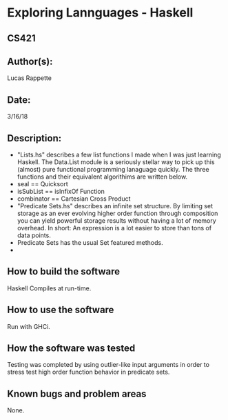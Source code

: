# Exploring Lannguages - Haskell
## CS421

## Author(s):

Lucas Rappette

## Date:

3/16/18


## Description:

- "Lists.hs" describes a few list functions I made when I was just learning Haskell. The Data.List module is a seriously stellar way to pick up
this (almost) pure functional programming lanaguage quickly. The three functions and their equivalent algorithims are written below.
 - seal == Quicksort
 - isSubList == isInfixOf Function
 - combinator == Cartesian Cross Product
- "Predicate Sets.hs" describes an infinite set structure. By limiting set storage as an ever evolving higher order function through composition
you can yield powerful storage results without having a lot of memory overhead. In short: An expression is a lot easier to store than tons of data points.
 - Predicate Sets has the usual Set featured methods.
 -

## How to build the software

Haskell Compiles at run-time.


## How to use the software

Run with GHCi.


## How the software was tested

Testing was completed by using outlier-like input arguments in order to stress
test high order function behavior in predicate sets.


## Known bugs and problem areas

None.